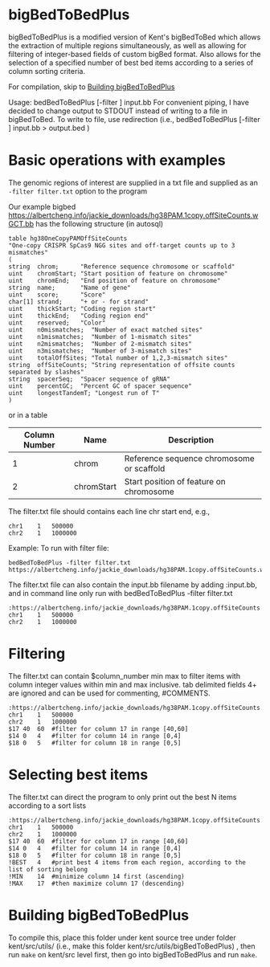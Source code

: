# bigBedToBedPlus

bigBedToBedPlus is a modified version of Kent's bigBedToBed which allows the extraction of multiple regions simultaneously, as well as allowing for filtering of integer-based fields of custom bigBed format. Also allows for the selection of a specified number of best bed items according to a series of column sorting criteria.

For compilation, skip to [Building bigBedToBedPlus](#building-bigBedToBedPlus)

Usage: bedBedToBedPlus [-filter <filterFile>] input.bb 
For convenient piping, I have decided to change output to STDOUT instead of writing to a file in bigBedToBed. To write to file, use redirection (i.e., bedBedToBedPlus [-filter <filterFile>] input.bb  > output.bed )


# Basic operations with examples
The genomic regions of interest are supplied in a txt file and supplied as an ```-filter filter.txt``` option to the program

Our example bigbed https://albertcheng.info/jackie_downloads/hg38PAM.1copy.offSiteCounts.wGCT.bb has the following structure (in autosql)
```
table hg38OneCopyPAMOffSiteCounts
"One-copy CRISPR SpCas9 NGG sites and off-target counts up to 3 mismatches"
(
string  chrom;		"Reference sequence chromosome or scaffold"
uint    chromStart;	"Start position of feature on chromosome"
uint    chromEnd;	"End position of feature on chromosome"
string  name;		"Name of gene"
uint    score;		"Score"
char[1] strand;		"+ or - for strand"
uint    thickStart;	"Coding region start"
uint    thickEnd;	"Coding region end"
uint  	reserved;	"Color"
uint    n0mismatches;  "Number of exact matched sites"
uint    n1mismatches;  "Number of 1-mismatch sites"
uint    n2mismatches;  "Number of 2-mismatch sites"
uint    n3mismatches;  "Number of 3-mismatch sites"
uint    totalOffSites; "Total number of 1,2,3-mismatch sites"
string  offSiteCounts; "String representation of offsite counts separated by slashes"
string  spacerSeq;  "Spacer sequence of gRNA"
uint    percentGC;  "Percent GC of spacer sequence"
uint    longestTandemT; "Longest run of T"
)
```
or in a table

Column Number | Name | Description
--- | --- | --- 
1 | chrom | Reference sequence chromosome or scaffold
2 | chromStart | Start position of feature on chromosome

The filter.txt file should contains each line chr <tab> start <tab> end, e.g.,
```
chr1	1	500000
chr2	1	1000000
```
Example: To run with filter file:
```
bedBedToBedPlus -filter filter.txt https://albertcheng.info/jackie_downloads/hg38PAM.1copy.offSiteCounts.wGCT.bb 
```
The filter.txt file can also contain the input.bb filename by adding :input.bb, and in command line only run with bedBedToBedPlus -filter filter.txt 
```
:https://albertcheng.info/jackie_downloads/hg38PAM.1copy.offSiteCounts.wGCT.bb
chr1	1	500000
chr2	1	1000000
```
# Filtering
The filter.txt can contain $column_number <tab> min <tab> max to filter items with column integer values within min and max inclusive. tab delimited fields 4+ are ignored and can be used for commenting, #COMMENTS. 
```
:https://albertcheng.info/jackie_downloads/hg38PAM.1copy.offSiteCounts.wGCT.bb
chr1	1	500000
chr2	1	1000000
$17	40	60	#filter for column 17 in range [40,60]
$14	0	4	#filter for column 14 in range [0,4]
$18	0	5	#filter for column 18 in range [0,5]
```

# Selecting best items
The filter.txt can direct the program to only print out the best N items according to a sort lists
```
:https://albertcheng.info/jackie_downloads/hg38PAM.1copy.offSiteCounts.wGCT.bb
chr1	1	500000
chr2	1	1000000
$17	40	60	#filter for column 17 in range [40,60]
$14	0	4	#filter for column 14 in range [0,4]
$18	0	5	#filter for column 18 in range [0,5]
!BEST	4	#print best 4 items from each region, according to the list of sorting belong
!MIN	14	#minimize column 14 first (ascending)
!MAX	17	#then maximize column 17 (descending)
```


# Building bigBedToBedPlus
To compile this, place this folder under kent source tree under folder kent/src/utils/ (i.e., make this folder kent/src/utils/bigBedToBedPlus) , then run ```make``` on kent/src level first, then go into bigBedToBedPlus and run ```make```.

